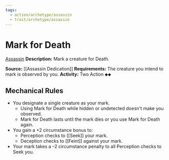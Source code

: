 ```yaml
---
tags:
  - action/archetype/assassin
  - trait/archetype/assassin
---
```

# Mark for Death [](#Actions "Two-Action")

[Assassin](Assassin.md "Class Trait")
**Description:** Mark a creature for Death.

**Source:** [[Assassin Dedication]]
**Requirements:** The creature you intend to mark is observed by you.
**Activity:** Two Action ⬥⬥

## Mechanical Rules

- You designate a single creature as your mark.
	- Using Mark for Death while hidden or undetected doesn't make you observed.
	- Mark for Death lasts until the mark dies or you use Mark for Death again.
- You gain a +2 circumstance bonus to:
	- Perception checks to [[Seek]] your mark.
	- Deception checks to [[Feint]] against your mark.
- Your mark takes a –2 circumstance penalty to all Perception checks to Seek you.

